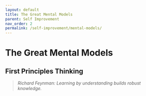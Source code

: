 ```yaml
---
layout: default
title: The Great Mental Models
parent: Self Improvement
nav_order: 2
permalink: /self-improvement/mental-models/
---
```


# The Great Mental Models

## First Principles Thinking

> *Richard Feynman: Learning by understanding builds robust knowledge.*

